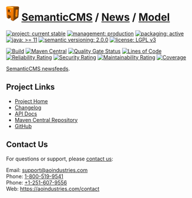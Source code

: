 # [<img src="ao-logo.png" alt="AO Logo" width="35" height="40">](https://github.com/aoindustries) [SemanticCMS](https://github.com/aoindustries/semanticcms) / [News](https://github.com/aoindustries/semanticcms-news) / [Model](https://github.com/aoindustries/semanticcms-news-model)

[![project: current stable](https://semanticcms.com/ao-badges/project-current-stable.svg)](https://aoindustries.com/life-cycle#project-current-stable)
[![management: production](https://semanticcms.com/ao-badges/management-production.svg)](https://aoindustries.com/life-cycle#management-production)
[![packaging: active](https://semanticcms.com/ao-badges/packaging-active.svg)](https://aoindustries.com/life-cycle#packaging-active)  
[![java: &gt;= 11](https://semanticcms.com/ao-badges/java-11.svg)](https://docs.oracle.com/en/java/javase/11/docs/api/)
[![semantic versioning: 2.0.0](https://semanticcms.com/ao-badges/semver-2.0.0.svg)](http://semver.org/spec/v2.0.0.html)
[![license: LGPL v3](https://semanticcms.com/ao-badges/license-lgpl-3.0.svg)](https://www.gnu.org/licenses/lgpl-3.0)

[![Build](https://github.com/aoindustries/semanticcms-news-model/workflows/Build/badge.svg?branch=1.x)](https://github.com/aoindustries/semanticcms-news-model/actions?query=workflow%3ABuild)
[![Maven Central](https://maven-badges.herokuapp.com/maven-central/com.semanticcms/semanticcms-news-model/badge.svg)](https://maven-badges.herokuapp.com/maven-central/com.semanticcms/semanticcms-news-model)
[![Quality Gate Status](https://sonarcloud.io/api/project_badges/measure?branch=1.x&project=com.semanticcms%3Asemanticcms-news-model&metric=alert_status)](https://sonarcloud.io/dashboard?branch=1.x&id=com.semanticcms%3Asemanticcms-news-model)
[![Lines of Code](https://sonarcloud.io/api/project_badges/measure?branch=1.x&project=com.semanticcms%3Asemanticcms-news-model&metric=ncloc)](https://sonarcloud.io/component_measures?branch=1.x&id=com.semanticcms%3Asemanticcms-news-model&metric=ncloc)  
[![Reliability Rating](https://sonarcloud.io/api/project_badges/measure?branch=1.x&project=com.semanticcms%3Asemanticcms-news-model&metric=reliability_rating)](https://sonarcloud.io/component_measures?branch=1.x&id=com.semanticcms%3Asemanticcms-news-model&metric=Reliability)
[![Security Rating](https://sonarcloud.io/api/project_badges/measure?branch=1.x&project=com.semanticcms%3Asemanticcms-news-model&metric=security_rating)](https://sonarcloud.io/component_measures?branch=1.x&id=com.semanticcms%3Asemanticcms-news-model&metric=Security)
[![Maintainability Rating](https://sonarcloud.io/api/project_badges/measure?branch=1.x&project=com.semanticcms%3Asemanticcms-news-model&metric=sqale_rating)](https://sonarcloud.io/component_measures?branch=1.x&id=com.semanticcms%3Asemanticcms-news-model&metric=Maintainability)
[![Coverage](https://sonarcloud.io/api/project_badges/measure?branch=1.x&project=com.semanticcms%3Asemanticcms-news-model&metric=coverage)](https://sonarcloud.io/component_measures?branch=1.x&id=com.semanticcms%3Asemanticcms-news-model&metric=Coverage)

[SemanticCMS newsfeeds](https://github.com/aoindustries/semanticcms-news).

## Project Links
* [Project Home](https://semanticcms.com/news/model/)
* [Changelog](https://semanticcms.com/news/model/changelog)
* [API Docs](https://semanticcms.com/news/model/apidocs/)
* [Maven Central Repository](https://search.maven.org/artifact/com.semanticcms/semanticcms-news-model)
* [GitHub](https://github.com/aoindustries/semanticcms-news-model)

## Contact Us
For questions or support, please [contact us](https://aoindustries.com/contact):

Email: [support@aoindustries.com](mailto:support@aoindustries.com)  
Phone: [1-800-519-9541](tel:1-800-519-9541)  
Phone: [+1-251-607-9556](tel:+1-251-607-9556)  
Web: https://aoindustries.com/contact

